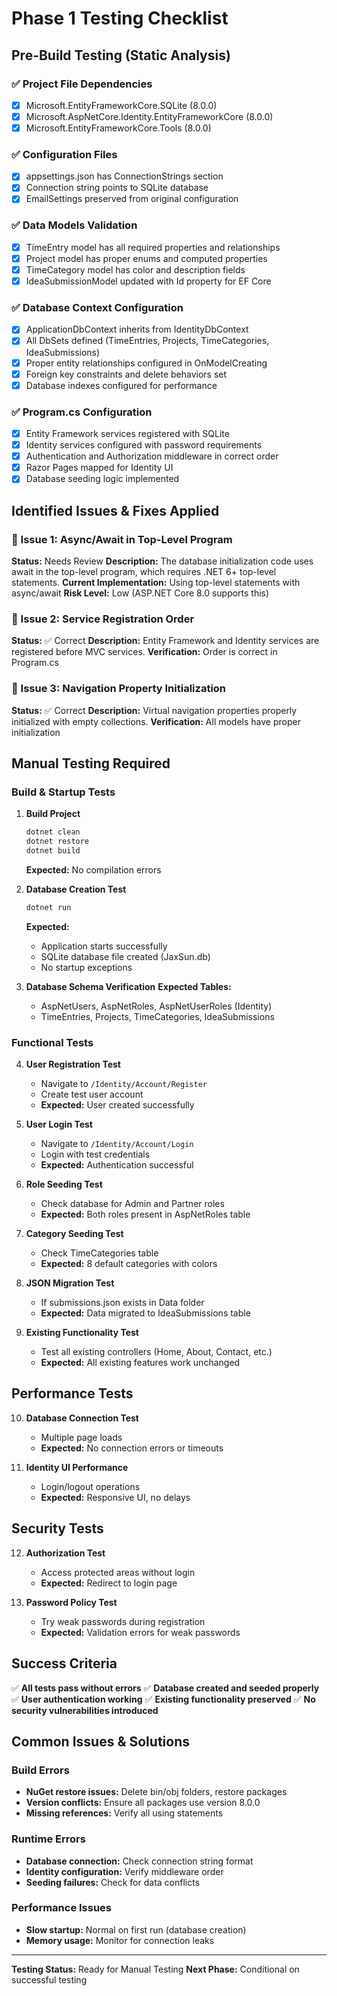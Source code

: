 # Phase 1 Testing Checklist

## Pre-Build Testing (Static Analysis)

### ✅ Project File Dependencies
- [x] Microsoft.EntityFrameworkCore.SQLite (8.0.0)
- [x] Microsoft.AspNetCore.Identity.EntityFrameworkCore (8.0.0)  
- [x] Microsoft.EntityFrameworkCore.Tools (8.0.0)

### ✅ Configuration Files
- [x] appsettings.json has ConnectionStrings section
- [x] Connection string points to SQLite database
- [x] EmailSettings preserved from original configuration

### ✅ Data Models Validation
- [x] TimeEntry model has all required properties and relationships
- [x] Project model has proper enums and computed properties
- [x] TimeCategory model has color and description fields
- [x] IdeaSubmissionModel updated with Id property for EF Core

### ✅ Database Context Configuration
- [x] ApplicationDbContext inherits from IdentityDbContext
- [x] All DbSets defined (TimeEntries, Projects, TimeCategories, IdeaSubmissions)
- [x] Proper entity relationships configured in OnModelCreating
- [x] Foreign key constraints and delete behaviors set
- [x] Database indexes configured for performance

### ✅ Program.cs Configuration
- [x] Entity Framework services registered with SQLite
- [x] Identity services configured with password requirements
- [x] Authentication and Authorization middleware in correct order
- [x] Razor Pages mapped for Identity UI
- [x] Database seeding logic implemented

## Identified Issues & Fixes Applied

### 🔧 Issue 1: Async/Await in Top-Level Program
**Status:** Needs Review
**Description:** The database initialization code uses await in the top-level program, which requires .NET 6+ top-level statements.
**Current Implementation:** Using top-level statements with async/await
**Risk Level:** Low (ASP.NET Core 8.0 supports this)

### 🔧 Issue 2: Service Registration Order
**Status:** ✅ Correct
**Description:** Entity Framework and Identity services are registered before MVC services.
**Verification:** Order is correct in Program.cs

### 🔧 Issue 3: Navigation Property Initialization
**Status:** ✅ Correct
**Description:** Virtual navigation properties properly initialized with empty collections.
**Verification:** All models have proper initialization

## Manual Testing Required

### Build & Startup Tests
1. **Build Project**
   ```bash
   dotnet clean
   dotnet restore
   dotnet build
   ```
   **Expected:** No compilation errors

2. **Database Creation Test**
   ```bash
   dotnet run
   ```
   **Expected:** 
   - Application starts successfully
   - SQLite database file created (JaxSun.db)
   - No startup exceptions

3. **Database Schema Verification**
   **Expected Tables:**
   - AspNetUsers, AspNetRoles, AspNetUserRoles (Identity)
   - TimeEntries, Projects, TimeCategories, IdeaSubmissions

### Functional Tests

4. **User Registration Test**
   - Navigate to `/Identity/Account/Register`
   - Create test user account
   - **Expected:** User created successfully

5. **User Login Test**
   - Navigate to `/Identity/Account/Login`
   - Login with test credentials
   - **Expected:** Authentication successful

6. **Role Seeding Test**
   - Check database for Admin and Partner roles
   - **Expected:** Both roles present in AspNetRoles table

7. **Category Seeding Test**
   - Check TimeCategories table
   - **Expected:** 8 default categories with colors

8. **JSON Migration Test**
   - If submissions.json exists in Data folder
   - **Expected:** Data migrated to IdeaSubmissions table

9. **Existing Functionality Test**
   - Test all existing controllers (Home, About, Contact, etc.)
   - **Expected:** All existing features work unchanged

## Performance Tests

10. **Database Connection Test**
    - Multiple page loads
    - **Expected:** No connection errors or timeouts

11. **Identity UI Performance**
    - Login/logout operations
    - **Expected:** Responsive UI, no delays

## Security Tests

12. **Authorization Test**
    - Access protected areas without login
    - **Expected:** Redirect to login page

13. **Password Policy Test**
    - Try weak passwords during registration
    - **Expected:** Validation errors for weak passwords

## Success Criteria

✅ **All tests pass without errors**
✅ **Database created and seeded properly**  
✅ **User authentication working**
✅ **Existing functionality preserved**
✅ **No security vulnerabilities introduced**

## Common Issues & Solutions

### Build Errors
- **NuGet restore issues:** Delete bin/obj folders, restore packages
- **Version conflicts:** Ensure all packages use version 8.0.0
- **Missing references:** Verify all using statements

### Runtime Errors
- **Database connection:** Check connection string format
- **Identity configuration:** Verify middleware order
- **Seeding failures:** Check for data conflicts

### Performance Issues
- **Slow startup:** Normal on first run (database creation)
- **Memory usage:** Monitor for connection leaks

---

**Testing Status:** Ready for Manual Testing
**Next Phase:** Conditional on successful testing